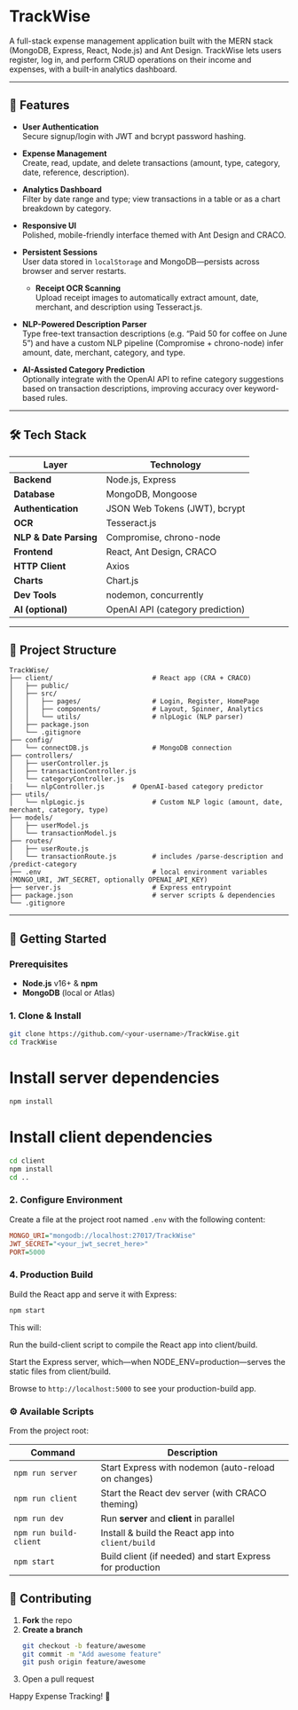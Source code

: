 # TrackWise

A full-stack expense management application built with the MERN stack (MongoDB, Express, React, Node.js) and Ant Design. TrackWise lets users register, log in, and perform CRUD operations on their income and expenses, with a built-in analytics dashboard.

---

## 🚀 Features

- **User Authentication**  
  Secure signup/login with JWT and bcrypt password hashing.

- **Expense Management**  
  Create, read, update, and delete transactions (amount, type, category, date, reference, description).

- **Analytics Dashboard**  
  Filter by date range and type; view transactions in a table or as a chart breakdown by category.

- **Responsive UI**  
  Polished, mobile-friendly interface themed with Ant Design and CRACO.

- **Persistent Sessions**  
  User data stored in `localStorage` and MongoDB—persists across browser and server restarts.
  - **Receipt OCR Scanning**  
  Upload receipt images to automatically extract amount, date, merchant, and description using Tesseract.js.

- **NLP-Powered Description Parser**  
  Type free-text transaction descriptions (e.g. “Paid 50 for coffee on June 5”) and have a custom NLP pipeline (Compromise + chrono-node) infer amount, date, merchant, category, and type.

- **AI-Assisted Category Prediction**  
  Optionally integrate with the OpenAI API to refine category suggestions based on transaction descriptions, improving accuracy over keyword-based rules.  


---

## 🛠️ Tech Stack

| Layer                 | Technology                                    |
| ----------------------| ----------------------------------------------|
| **Backend**           | Node.js, Express                               |
| **Database**          | MongoDB, Mongoose                              |
| **Authentication**    | JSON Web Tokens (JWT), bcrypt                  |
| **OCR**               | Tesseract.js                                   |
| **NLP & Date Parsing**| Compromise, chrono-node                        |
| **Frontend**          | React, Ant Design, CRACO                       |
| **HTTP Client**       | Axios                                          |
| **Charts**            | Chart.js                                       |
| **Dev Tools**         | nodemon, concurrently                          |
| **AI (optional)**     | OpenAI API (category prediction)               |
---

## 📁 Project Structure
```
TrackWise/
├── client/                         # React app (CRA + CRACO)
│   ├── public/
│   ├── src/
│   │   ├── pages/                  # Login, Register, HomePage
│   │   ├── components/             # Layout, Spinner, Analytics
│   │   └── utils/                  # nlpLogic (NLP parser)
│   ├── package.json
│   └── .gitignore
├── config/
│   └── connectDB.js                # MongoDB connection
├── controllers/
│   ├── userController.js
│   ├── transactionController.js
│   └── categoryController.js
|   └── nlpController.js       # OpenAI-based category predictor
├── utils/
│   └── nlpLogic.js                 # Custom NLP logic (amount, date, merchant, category, type)
├── models/
│   ├── userModel.js
│   └── transactionModel.js
├── routes/
│   ├── userRoute.js
│   └── transactionRoute.js         # includes /parse-description and /predict-category
├── .env                            # local environment variables (MONGO_URI, JWT_SECRET, optionally OPENAI_API_KEY)
├── server.js                       # Express entrypoint
├── package.json                    # server scripts & dependencies
└── .gitignore
```




---

## 🔧 Getting Started

### Prerequisites

- **Node.js** v16+ & **npm**  
- **MongoDB** (local or Atlas)

### 1. Clone & Install

```bash
git clone https://github.com/<your-username>/TrackWise.git
cd TrackWise
```

# Install server dependencies

```bash
npm install
```



# Install client dependencies
```bash
cd client
npm install
cd ..
```

### 2. Configure Environment

Create a file at the project root named `.env` with the following content:

```ini
MONGO_URI="mongodb://localhost:27017/TrackWise"
JWT_SECRET="<your_jwt_secret_here>"
PORT=5000
```

### 4. Production Build

Build the React app and serve it with Express:

```bash
npm start
```
This will:

Run the build-client script to compile the React app into client/build.

Start the Express server, which—when NODE_ENV=production—serves the static files from client/build.

Browse to `http://localhost:5000` to see your production-build app.


### ⚙️ Available Scripts

From the project root:

| Command               | Description                                                   |
| --------------------- | ------------------------------------------------------------- |
| `npm run server`      | Start Express with nodemon (auto-reload on changes)          |
| `npm run client`      | Start the React dev server (with CRACO theming)              |
| `npm run dev`         | Run **server** and **client** in parallel                     |
| `npm run build-client`| Install & build the React app into `client/build`             |
| `npm start`           | Build client (if needed) and start Express for production     |


## 🤝 Contributing

1. **Fork** the repo  
2. **Create a branch**  
   ```bash
   git checkout -b feature/awesome
   git commit -m "Add awesome feature"
   git push origin feature/awesome
   ```
3. Open a pull request


Happy Expense Tracking! 🚀


